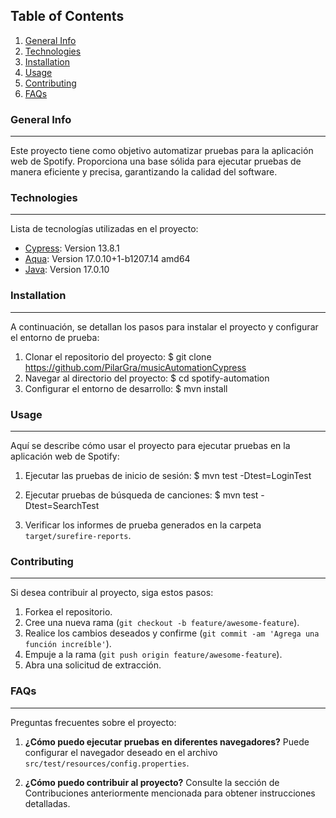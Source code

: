 ## Table of Contents
1. [General Info](#general-info)
2. [Technologies](#technologies)
3. [Installation](#installation)
4. [Usage](#usage)
5. [Contributing](#contributing)
6. [FAQs](#faqs)

### General Info
***
Este proyecto tiene como objetivo automatizar pruebas para la aplicación web de Spotify. Proporciona una base sólida para ejecutar pruebas de manera eficiente y precisa, garantizando la calidad del software.

### Technologies
***
Lista de tecnologías utilizadas en el proyecto:
* [Cypress](https://www.cypress.io/): Version 13.8.1
* [Aqua](https://aguas.com/): Version 17.0.10+1-b1207.14 amd64
* [Java](https://www.java.com/): Version 17.0.10

### Installation
***
A continuación, se detallan los pasos para instalar el proyecto y configurar el entorno de prueba:


1. Clonar el repositorio del proyecto:
$ git clone https://github.com/PilarGra/musicAutomationCypress
2. Navegar al directorio del proyecto:
$ cd spotify-automation
3. Configurar el entorno de desarrollo:
$ mvn install


### Usage
***
Aquí se describe cómo usar el proyecto para ejecutar pruebas en la aplicación web de Spotify:

1. Ejecutar las pruebas de inicio de sesión:
$ mvn test -Dtest=LoginTest

2. Ejecutar pruebas de búsqueda de canciones:
$ mvn test -Dtest=SearchTest

3. Verificar los informes de prueba generados en la carpeta `target/surefire-reports`.

### Contributing
***
Si desea contribuir al proyecto, siga estos pasos:

1. Forkea el repositorio.
2. Cree una nueva rama (`git checkout -b feature/awesome-feature`).
3. Realice los cambios deseados y confirme (`git commit -am 'Agrega una función increíble'`).
4. Empuje a la rama (`git push origin feature/awesome-feature`).
5. Abra una solicitud de extracción.

### FAQs
***
Preguntas frecuentes sobre el proyecto:

1. **¿Cómo puedo ejecutar pruebas en diferentes navegadores?**
Puede configurar el navegador deseado en el archivo `src/test/resources/config.properties`.

2. **¿Cómo puedo contribuir al proyecto?**
Consulte la sección de Contribuciones anteriormente mencionada para obtener instrucciones detalladas.
